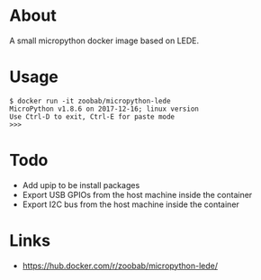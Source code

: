 About
=====

A small micropython docker image based on LEDE.

Usage
=====

```
$ docker run -it zoobab/micropython-lede
MicroPython v1.8.6 on 2017-12-16; linux version
Use Ctrl-D to exit, Ctrl-E for paste mode
>>> 
```

Todo
====

* Add upip to be install packages
* Export USB GPIOs from the host machine inside the container
* Export I2C bus from the host machine inside the container

Links
=====

* https://hub.docker.com/r/zoobab/micropython-lede/
